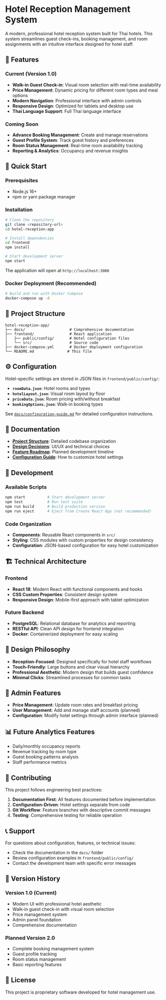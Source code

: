 # Hotel Reception Management System

A modern, professional hotel reception system built for Thai hotels. This system streamlines guest check-ins, booking management, and room assignments with an intuitive interface designed for hotel staff.

## 🏨 Features

### Current (Version 1.0)
- **Walk-in Guest Check-in**: Visual room selection with real-time availability
- **Price Management**: Dynamic pricing for different room types and meal options  
- **Modern Navigation**: Professional interface with admin controls
- **Responsive Design**: Optimized for tablets and desktop use
- **Thai Language Support**: Full Thai language interface

### Coming Soon
- **Advance Booking Management**: Create and manage reservations
- **Guest Profile System**: Track guest history and preferences
- **Room Status Management**: Real-time room availability tracking
- **Reporting & Analytics**: Occupancy and revenue insights

## 🚀 Quick Start

### Prerequisites
- Node.js 16+ 
- npm or yarn package manager

### Installation
```bash
# Clone the repository
git clone <repository-url>
cd hotel-reception-app

# Install dependencies
cd frontend
npm install

# Start development server
npm start
```

The application will open at `http://localhost:3000`

### Docker Deployment (Recommended)
```bash
# Build and run with Docker Compose
docker-compose up -d
```

## 📁 Project Structure

```
hotel-reception-app/
├── docs/                    # Comprehensive documentation
├── frontend/                # React application
│   ├── public/config/       # Hotel configuration files
│   └── src/                 # Source code
├── docker-compose.yml       # Docker deployment configuration
└── README.md               # This file
```

## ⚙️ Configuration

Hotel-specific settings are stored in JSON files in `frontend/public/config/`:

- **`roomData.json`**: Hotel rooms and types
- **`hotelLayout.json`**: Visual room layout by floor  
- **`priceData.json`**: Room pricing with/without breakfast
- **`bookingOptions.json`**: Walk-in booking types

See [`docs/configuration-guide.md`](./docs/configuration-guide.md) for detailed configuration instructions.

## 📖 Documentation

- **[Project Structure](./docs/project-structure.md)**: Detailed codebase organization
- **[Design Decisions](./docs/design-decisions.md)**: UI/UX and technical choices
- **[Feature Roadmap](./docs/feature-roadmap.md)**: Planned development timeline
- **[Configuration Guide](./docs/configuration-guide.md)**: How to customize hotel settings

## 🔧 Development

### Available Scripts
```bash
npm start          # Start development server
npm test           # Run test suite
npm run build      # Build production version
npm run eject      # Eject from Create React App (not recommended)
```

### Code Organization
- **Components**: Reusable React components in `src/`
- **Styling**: CSS modules with custom properties for design consistency
- **Configuration**: JSON-based configuration for easy hotel customization

## 🏗️ Technical Architecture

### Frontend
- **React 18**: Modern React with functional components and hooks
- **CSS Custom Properties**: Consistent design system
- **Responsive Design**: Mobile-first approach with tablet optimization

### Future Backend
- **PostgreSQL**: Relational database for analytics and reporting
- **RESTful API**: Clean API design for frontend integration
- **Docker**: Containerized deployment for easy scaling

## 🎨 Design Philosophy

- **Reception-Focused**: Designed specifically for hotel staff workflows
- **Touch-Friendly**: Large buttons and clear visual hierarchy
- **Professional Aesthetic**: Modern design that builds guest confidence
- **Minimal Clicks**: Streamlined processes for common tasks

## 🔐 Admin Features

- **Price Management**: Update room rates and breakfast pricing
- **User Management**: Add and manage staff accounts (planned)
- **Configuration**: Modify hotel settings through admin interface (planned)

## 📊 Future Analytics Features

- Daily/monthly occupancy reports
- Revenue tracking by room type
- Guest booking patterns analysis
- Staff performance metrics

## 🤝 Contributing

This project follows engineering best practices:

1. **Documentation First**: All features documented before implementation
2. **Configuration-Driven**: Hotel settings separate from code
3. **Git Workflow**: Feature branches with descriptive commit messages
4. **Testing**: Comprehensive testing for reliable operation

## 📞 Support

For questions about configuration, features, or technical issues:
- Check the documentation in the `docs/` folder
- Review configuration examples in `frontend/public/config/`
- Contact the development team with specific error messages

## 🔄 Version History

### Version 1.0 (Current)
- Modern UI with professional hotel aesthetic
- Walk-in guest check-in with visual room selection
- Price management system
- Admin panel foundation
- Comprehensive documentation

### Planned Version 2.0
- Complete booking management system
- Guest profile tracking
- Room status management
- Basic reporting features

## 📜 License

This project is proprietary software developed for hotel management use.